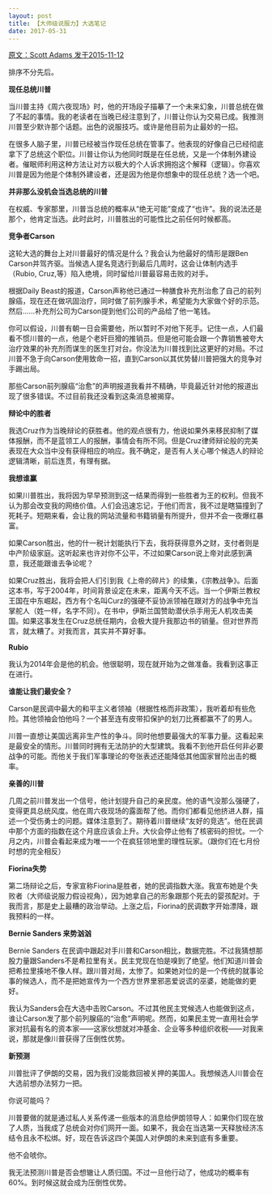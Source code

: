```yaml
---
layout: post
title: 【大师级说服力】大选笔记
date: 2017-05-31
---
```



 [原文：Scott Adams      发于2015-11-12][1]

排序不分先后。

**现任总统川普**

当川普主持《周六夜现场》时，他的开场段子描摹了一个未来幻象，川普总统在做了不起的事情。我的老读者在当晚已经注意到了，川普让你认为交易已成。我推测川普至少默许那个话题。出色的说服技巧。或许是他目前为止最妙的一招。

在很多人脑子里，川普已经被当作现任总统在管事了。他表现的好像自己已经彻底拿下了总统这个职位。川普让你认为他同时既是在任总统，又是一个体制外建设者。催眠师利用这种方法让对方以极大的个人诉求拥抱这个解释（逻辑）。你喜欢川普是因为他是个体制外建设者，还是因为他是你想象中的现任总统？选一个吧。

**并非那么没机会当选总统的川普**

在权威、专家那里，川普当总统的概率从“绝无可能”变成了“也许”。我的说法还是那个，他肯定当选。此时此时，川普胜出的可能性比之前任何时候都高。

**竞争者Carson**

这轮大选的舞台上对川普最好的情况是什么？我会认为他最好的情形是跟Ben Carson并驾齐驱。当候选人提名竞选行到最后几周时，这会让体制内选手（Rubio, Cruz,等）陷入绝境，同时留给川普最容易击败的对手。

根据Daily Beast的报道，Carson声称他已通过一种膳食补充剂治愈了自己的前列腺癌，现在还在做巩固治疗，同时做了前列腺手术，希望能为大家做个好的示范。然后……补充剂公司为Carson提到他们公司的产品给了他一笔钱。

你可以假设，川普有朝一日会需要他，所以暂时不对他下死手。记住一点，人们最看不惯川普的一点，他是个老奸巨猾的推销员。但是他可能会跟一个靠销售被夸大治疗效果的补充剂而谋生的医生打对台。你没法为川普找到比这更好的对局。不过川普不急于向Carson使用致命一招，直到Carson以其优势替川普把强大的竞争对手踢出局。

那些Carson前列腺癌“治愈”的声明报道我看并不精确，毕竟最近针对他的报道出现了很多错误。不过目前我还没看到这条消息被揭穿。

**辩论中的胜者**

我选Cruz作为当晚辩论的获胜者。他的观点很有力，他说如果外来移民抑制了媒体报酬，而不是蓝领工人的报酬，事情会有所不同。但是Cruz律师辩论般的完美表现在大众当中没有获得相应的响应。我不确定，是否有人关心哪个候选人的辩论逻辑清晰，前后连贯，有理有据。

**我想谁赢**

如果川普胜出，我将因为早早预测到这一结果而得到一些胜者为王的权利。但我不认为那会改变我的网络价值。人们会迅速忘记，于他们而言，我不过是瞎猫撞到了死耗子。短期来看，会让我的网站流量和书籍销量有所提升，但并不会一夜爆红暴富。

如果Carson胜出，他的什一税计划能执行下去，我将获得意外之财，支付者则是中产阶级家庭。这听起来也许对你不公平，不过如果Carson说上帝对此感到满意，我还能跟谁去争论呢？

如果Cruz胜出，我将会把人们引到我《上帝的碎片》的续集，《宗教战争》。后面这本书，写于2004年，时间背景设定在未来，距离今天不远。当一个伊斯兰教权王国在中东崛起，西方有个名叫Curz的强硬不妥协派领袖在跟对方的战争中充当掌舵人（姓一样，名字不同）。在书中，伊斯兰国赞助潜伏杀手用无人机攻击美国。如果这事发生在Cruz总统任期内，会极大提升我那边书的销量。但对世界而言，就太糟了。对我而言，其实并不算好事。


**Rubio**

我认为2014年会是他的机会。他很聪明，现在就开始为之做准备。我看到这事正在进行。

**谁能让我们最安全？**

Carson是民调中最大的和平主义者领袖（根据性格而非政策），我听着却有些危险。其他领袖会怕他吗？一个甚至连有皮带扣保护的划刀比赛都赢不了的男人。

川普一直想让美国远离非生产性的争斗。同时他想要最强大的军事力量。这看起来是最安全的情形。川普同时拥有无法防护的大型建筑。我看不到他开启任何非必要战争的可能。而他关于我们军事理论的夸张表述还能降低其他国家冒险出击的概率。

**亲善的川普**

几周之前川普发出一个信号，他计划提升自己的亲民度。他的语气没那么强硬了，变得更具总统风度。他在周六夜现场的露面帮了他。而你们都看见他挤进人群，描述一个受伤勇士的问题。媒体注意到了。期待着川普继续“友好的竞选”。他在民调中那个方面的指数在这个月底应该会上升。大伙会停止他有了核密码的担忧。一个月之内，川普会看起来成为唯一一个在疯狂领地里的理性玩家。（跟你们在七月份时想的完全相反）

**Fiorina失势**

第二场辩论之后，专家宣称Fiorina是胜者，她的民调指数大涨。我宣布她是个失败者（大师级说服力假设视角），因为她拿自己的形象跟那个死去的婴孩配对。于我而言，那是史上最糟的政治举动。上涨之后，Fiorina的民调数字开始漂降，跟我预料的一样。

**Bernie Sanders 来势汹汹**

Bernie Sanders 在民调中跟起对手川普和Carson相比，数据完胜。不过我猜想那股力量跟Sanders不是希拉里有关。民主党现在怕是嗅到了绝望。他们知道川普会把希拉里揍地不像人样。跟川普对局，太惨了。如果她对位的是一个传统的就事论事的候选人，而不是把她宣传为一个西方世界里邪恶爱说谎的巫婆，她能做的更好。

我认为Sanders会在大选中击败Carson。不过其他民主党候选人也能做到这点，谁让Carson发了那个前列腺癌的“治愈”声明呢。然而，如果民主党一直用社会学家对抗最有名的资本家——这家伙想就对冲基金、企业等多种组织收税——对我来说，那就是像川普获得了压倒性优势。

**新预测**

川普批评了伊朗的交易，因为我们没能救回被关押的美国人。我想候选人川普会在大选前想办法努力一把。

你说可能吗？

川普要做的就是通过私人关系传递一些版本的消息给伊朗领导人：如果你们现在放了人质，当我成了总统会对你们网开一面。如果不，我会在当选第一天释放经济冻结令且永不松绑。好，现在告诉这四个美国人对伊朗的未来到底有多重要。

他不会唬你。

我无法预测川普是否会想辙让人质归国。不过一旦他行动了，他成功的概率有60%。到时候这就会成为压倒性优势。

 [1]: http://blog.dilbert.com/post/133071631916/election-notes-trump-and-stuff





